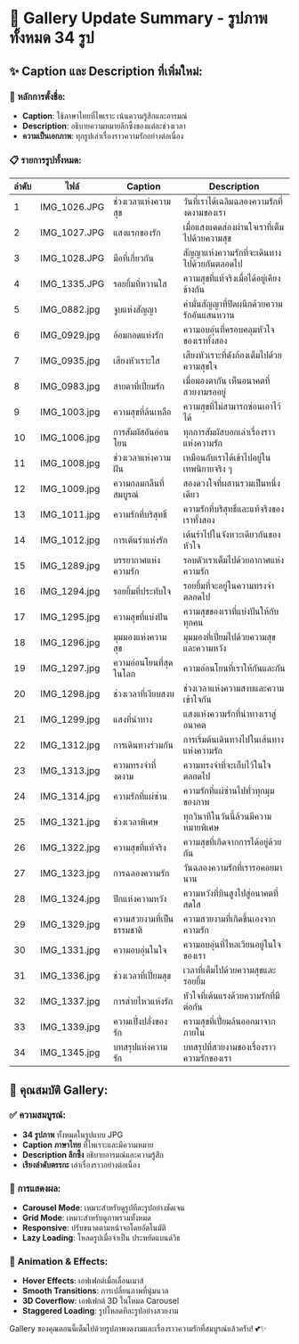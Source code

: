 # 📸 Gallery Update Summary - รูปภาพทั้งหมด 34 รูป

## ✨ **Caption และ Description ที่เพิ่มใหม่:**

### 🎯 **หลักการตั้งชื่อ:**

- **Caption**: ใช้ภาษาไทยที่ไพเราะ เน้นความรู้สึกและอารมณ์
- **Description**: อธิบายความหมายลึกซึ้งของแต่ละช่วงเวลา
- **ความเป็นเอกภาพ**: ทุกรูปเล่าเรื่องราวความรักอย่างต่อเนื่อง

### 📋 **รายการรูปทั้งหมด:**

| ลำดับ | ไฟล์         | Caption                   | Description                                  |
| ----- | ------------ | ------------------------- | -------------------------------------------- |
| 1     | IMG_1026.JPG | ช่วงเวลาแห่งความสุข       | วันที่เราได้เฉลิมฉลองความรักที่งดงามของเรา   |
| 2     | IMG_1027.JPG | แสงแรกของรัก              | เมื่อแสงแดดส่องผ่านใจเราที่เต็มไปด้วยความสุข |
| 3     | IMG_1028.JPG | มือที่เกี่ยวกัน           | สัญญาแห่งความรักที่จะเดินทางไปด้วยกันตลอดไป  |
| 4     | IMG_1335.JPG | รอยยิ้มที่หวานใส          | ความสุขที่แท้จริงเมื่อได้อยู่เคียงข้างกัน    |
| 5     | IMG_0882.jpg | จูบแห่งสัญญา              | คำมั่นสัญญาที่ปิดผนึกด้วยความรักอันแสนหวาน   |
| 6     | IMG_0929.jpg | อ้อมกอดแห่งรัก            | ความอบอุ่นที่ครอบคลุมหัวใจของเราทั้งสอง      |
| 7     | IMG_0935.jpg | เสียงหัวเราะใส            | เสียงหัวเราะที่ดังก้องเต็มไปด้วยความสุขใจ    |
| 8     | IMG_0983.jpg | สายตาที่เปี่ยมรัก         | เมื่อมองตากัน เห็นอนาคตที่สวยงามรออยู่       |
| 9     | IMG_1003.jpg | ความสุขที่ล้นเหลือ        | ความสุขที่ไม่สามารถซ่อนเอาไว้ได้             |
| 10    | IMG_1006.jpg | การสัมผัสอันอ่อนโยน       | ทุกการสัมผัสบอกเล่าเรื่องราวแห่งความรัก      |
| 11    | IMG_1008.jpg | ช่วงเวลาแห่งความฝัน       | เหมือนกับเราได้เข้าไปอยู่ในเทพนิยายจริง ๆ    |
| 12    | IMG_1009.jpg | ความกลมกลืนที่สมบูรณ์     | สองดวงใจที่ผสานรวมเป็นหนึ่งเดียว             |
| 13    | IMG_1011.jpg | ความรักที่บริสุทธิ์       | ความรักที่บริสุทธิ์และแท้จริงของเราทั้งสอง   |
| 14    | IMG_1012.jpg | การเต้นรำแห่งรัก          | เต้นรำไปในจังหวะเดียวกันของหัวใจ             |
| 15    | IMG_1289.jpg | บรรยากาศแห่งความรัก       | รอบตัวเราเต็มไปด้วยอากาศแห่งความรัก          |
| 16    | IMG_1294.jpg | รอยยิ้มที่ประทับใจ        | รอยยิ้มที่จะอยู่ในความทรงจำตลอดไป            |
| 17    | IMG_1295.jpg | ความสุขที่แบ่งปัน         | ความสุขของเราที่แบ่งปันให้กับทุกคน           |
| 18    | IMG_1296.jpg | มุมมองแห่งความสุข         | มุมมองที่เปี่ยมไปด้วยความสุขและความหวัง      |
| 19    | IMG_1297.jpg | ความอ่อนโยนที่สุดในโลก    | ความอ่อนโยนที่เราให้กันและกัน                |
| 20    | IMG_1298.jpg | ช่วงเวลาที่เงียบสงบ       | ช่วงเวลาแห่งความสงบและความเข้าใจกัน          |
| 21    | IMG_1299.jpg | แสงที่นำทาง               | แสงแห่งความรักที่นำทางเราสู่อนาคต            |
| 22    | IMG_1312.jpg | การเดินทางร่วมกัน         | การเริ่มต้นเดินทางไปในเส้นทางแห่งความรัก     |
| 23    | IMG_1313.jpg | ความทรงจำที่งดงาม         | ความทรงจำที่จะเก็บไว้ในใจตลอดไป              |
| 24    | IMG_1314.jpg | ความรักที่แผ่ซ่าน         | ความรักที่แผ่ซ่านไปทั่วทุกมุมของภาพ          |
| 25    | IMG_1321.jpg | ช่วงเวลาพิเศษ             | ทุกวินาทีในวันนี้ล้วนมีความหมายพิเศษ         |
| 26    | IMG_1322.jpg | ความสุขที่แท้จริง         | ความสุขที่เกิดจากการได้อยู่ด้วยกัน           |
| 27    | IMG_1323.jpg | การฉลองความรัก            | วันฉลองความรักที่เรารอคอยมานาน               |
| 28    | IMG_1324.jpg | ปีกแห่งความหวัง           | ความหวังที่บินสูงไปสู่อนาคตที่สดใส           |
| 29    | IMG_1329.jpg | ความสวยงามที่เป็นธรรมชาติ | ความสวยงามที่เกิดขึ้นเองจากความรัก           |
| 30    | IMG_1331.jpg | ความอบอุ่นในใจ            | ความอบอุ่นที่ไหลเวียนอยู่ในใจของเรา          |
| 31    | IMG_1336.jpg | ช่วงเวลาที่เปี่ยมสุข      | เวลาที่เต็มไปด้วยความสุขและรอยยิ้ม           |
| 32    | IMG_1337.jpg | การส่ายไหวแห่งรัก         | หัวใจที่เต้นแรงด้วยความรักที่มีต่อกัน        |
| 33    | IMG_1339.jpg | ความเปิ่งปลั่งของรัก      | ความสุขที่เปี่ยมล้นออกมาจากภายใน             |
| 34    | IMG_1345.jpg | บทสรุปแห่งความรัก         | บทสรุปที่สวยงามของเรื่องราวความรักของเรา     |

## 🎨 **คุณสมบัติ Gallery:**

### ✅ **ความสมบูรณ์:**

- **34 รูปภาพ** ทั้งหมดในรูปแบบ JPG
- **Caption ภาษาไทย** ที่ไพเราะและมีความหมาย
- **Description ลึกซึ้ง** อธิบายอารมณ์และความรู้สึก
- **เรียงลำดับตรรกะ** เล่าเรื่องราวอย่างต่อเนื่อง

### 🎯 **การแสดงผล:**

- **Carousel Mode**: เหมาะสำหรับดูรูปทีละรูปอย่างชัดเจน
- **Grid Mode**: เหมาะสำหรับดูภาพรวมทั้งหมด
- **Responsive**: ปรับขนาดตามหน้าจอโดยอัตโนมัติ
- **Lazy Loading**: โหลดรูปเมื่อจำเป็น ประหยัดแบนด์วิธ

### 💫 **Animation & Effects:**

- **Hover Effects**: เอฟเฟกต์เมื่อเลื่อนเมาส์
- **Smooth Transitions**: การเปลี่ยนภาพที่นุ่มนวล
- **3D Coverflow**: เอฟเฟกต์ 3D ในโหมด Carousel
- **Staggered Loading**: รูปโหลดทีละรูปอย่างสวยงาม

Gallery ของคุณตอนนี้เต็มไปด้วยรูปภาพงดงามและเรื่องราวความรักที่สมบูรณ์แล้วครับ! 💕✨
